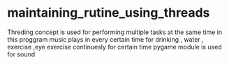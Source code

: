 # maintaining_rutine_using_threads
Threding concept is used for performing multiple tasks at the same time
in this proggram music plays in every certain time for drinking , water , exercise ,eye exercise continuesly for certain time
pygame module is used for sound
